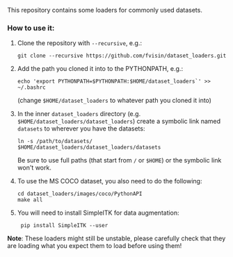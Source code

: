 This repository contains some loaders for commonly used datasets.

### How to use it:
1. Clone the repository with `--recursive`, e.g.:

   ```
   git clone --recursive https://github.com/fvisin/dataset_loaders.git
   ```
   
2. Add the path you cloned it into to the PYTHONPATH, e.g.:

   ```
   echo 'export PYTHONPATH=$PYTHONPATH:$HOME/dataset_loaders`' >> ~/.bashrc
   ```
   
   (change `$HOME/dataset_loaders` to whatever path you cloned it into)
3. In the inner `dataset_loaders` directory (e.g. `$HOME/dataset_loaders/dataset_loaders`) 
   create a symbolic link named `datasets` to wherever you have the datasets:

   ```
   ln -s /path/to/datasets/ $HOME/dataset_loaders/dataset_loaders/datasets
   ```
   
   Be sure to use full paths (that start from `/` or `$HOME`) or the symbolic link won't
   work.
4. To use the MS COCO dataset, you also need to do the following:

   ```
   cd dataset_loaders/images/coco/PythonAPI
   make all
   ```
4. You will need to install SimpleITK for data augmentation:
   ```
    pip install SimpleITK --user  
   ```

**Note**: These loaders might still be unstable, please carefully check that they are loading what you expect them to load before using them!
